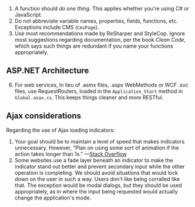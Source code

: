 1. A function should *do one thing.* This applies whether you're using C# or JavaScript.
2. Do not abbreviate variable names, properties, fields, functions, etc. Exceptions include CMS (`CmsPage`).
3. Use most recommendations made by ReSharper and StyleCop. Ignore most suggestions regarding documentation, per the book _Clean Code_, which says such things are redundant if you name your functions appropriately.

## ASP.NET Architecture
6. For web services, In lieu of .asmx files, .aspx WebMethods or WCF .svc files, use RequestRouters, loaded in the `Application_Start` method in `Global.asax.cs`. This keeps things cleaner and more RESTful.

## Ajax considerations
Regarding the use of Ajax loading indicators:
  1. Your goal should be to maintain a level of speed that makes indicators unnecessary. However, "Plan on using some sort of animation if the action takes longer than 1s." —[Stack Overflow](http://stackoverflow.com/a/536318/16454)
  2. Some websites use a fade layer beneath an indicator to make the indicator  stand out better and prevent secondary input while the other operation is completing. We should avoid situations that would lock down on the user in such a way. Users don't like being corralled like that. The exception would be modal dialogs, but they should be used appropriately, as in where the input being requested would actually change the application's mode.